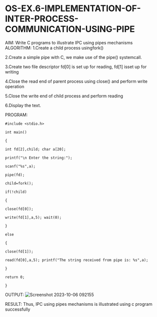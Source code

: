 # OS-EX.6-IMPLEMENTATION-OF-INTER-PROCESS-COMMUNICATION-USING-PIPE

AIM:
Write C programs to illustrate IPC using pipes mechanisms
ALGORITHM:
1.Create a child process usingfork()

2.Create a simple pipe with C, we make use of the pipe() systemcall.

3.Create two file descriptor fd[0] is set up for reading, fd[1] isset up for writing

4.Close the read end of parent process using close() and perform write operation

5.Close the write end of child process and perform reading

6.Display the text.

PROGRAM:
```
#include <stdio.h>

int main()

{

int fd[2],child; char a[20];

printf("\n Enter the string:");

scanf("%s",a);

pipe(fd);

child=fork();

if(!child)

{

close(fd[0]);

write(fd[1],a,5); wait(0);

}

else

{

close(fd[1]);

read(fd[0],a,5); printf("The string received from pipe is: %s",a);

}

return 0;

}
```


OUTPUT:
![Screenshot 2023-10-06 092155](https://github.com/s-adhithya/OS-EX.6-IMPLEMENTATION-OF-INTER-PROCESS-COMMUNICATION-USING-PIPE/assets/113497423/699b9414-caf0-4de8-81d2-e2524fc529ae)



RESULT:
Thus, IPC using pipes mechanisms is illustrated using c program successfully
